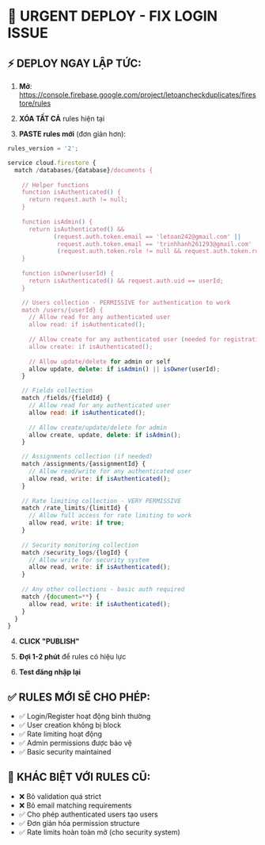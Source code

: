 # 🚨 URGENT DEPLOY - FIX LOGIN ISSUE

## **⚡ DEPLOY NGAY LẬP TỨC:**

1. **Mở**: https://console.firebase.google.com/project/letoancheckduplicates/firestore/rules

2. **XÓA TẤT CẢ** rules hiện tại

3. **PASTE rules mới** (đơn giản hơn):

```javascript
rules_version = '2';

service cloud.firestore {
  match /databases/{database}/documents {
    
    // Helper functions
    function isAuthenticated() {
      return request.auth != null;
    }
    
    function isAdmin() {
      return isAuthenticated() && 
             (request.auth.token.email == 'letoan242@gmail.com' || 
              request.auth.token.email == 'trinhhanh261293@gmail.com' ||
              (request.auth.token.role != null && request.auth.token.role == 'admin'));
    }
    
    function isOwner(userId) {
      return isAuthenticated() && request.auth.uid == userId;
    }

    // Users collection - PERMISSIVE for authentication to work
    match /users/{userId} {
      // Allow read for any authenticated user
      allow read: if isAuthenticated();
      
      // Allow create for any authenticated user (needed for registration)
      allow create: if isAuthenticated();
      
      // Allow update/delete for admin or self
      allow update, delete: if isAdmin() || isOwner(userId);
    }

    // Fields collection
    match /fields/{fieldId} {
      // Allow read for any authenticated user
      allow read: if isAuthenticated();
      
      // Allow create/update/delete for admin
      allow create, update, delete: if isAdmin();
    }

    // Assignments collection (if needed)
    match /assignments/{assignmentId} {
      // Allow read/write for any authenticated user
      allow read, write: if isAuthenticated();
    }
    
    // Rate limiting collection - VERY PERMISSIVE
    match /rate_limits/{limitId} {
      // Allow full access for rate limiting to work
      allow read, write: if true;
    }
    
    // Security monitoring collection
    match /security_logs/{logId} {
      // Allow write for security system
      allow read, write: if isAuthenticated();
    }
    
    // Any other collections - basic auth required
    match /{document=**} {
      allow read, write: if isAuthenticated();
    }
  }
}
```

4. **CLICK "PUBLISH"**

5. **Đợi 1-2 phút** để rules có hiệu lực

6. **Test đăng nhập lại**

## ✅ **RULES MỚI SẼ CHO PHÉP:**
- ✅ Login/Register hoạt động bình thường
- ✅ User creation không bị block
- ✅ Rate limiting hoạt động
- ✅ Admin permissions được bảo vệ
- ✅ Basic security maintained

## 🔧 **KHÁC BIỆT VỚI RULES CŨ:**
- ❌ Bỏ validation quá strict
- ❌ Bỏ email matching requirements
- ✅ Cho phép authenticated users tạo users
- ✅ Đơn giản hóa permission structure
- ✅ Rate limits hoàn toàn mở (cho security system) 